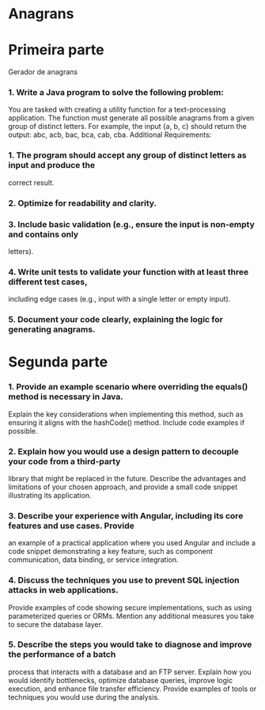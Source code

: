 # Anagrans

# Primeira parte
Gerador de anagrans

### 1. Write a Java program to solve the following problem:
   You are tasked with creating a utility function for a text-processing application. The
   function must generate all possible anagrams from a given group of distinct letters. For
   example, the input {a, b, c} should return the output: abc, acb, bac, bca, cab, cba.
   Additional Requirements:
### 1. The program should accept any group of distinct letters as input and produce the
   correct result.
### 2. Optimize for readability and clarity.
### 3. Include basic validation (e.g., ensure the input is non-empty and contains only 
   letters).
### 4. Write unit tests to validate your function with at least three different test cases,
   including edge cases (e.g., input with a single letter or empty input).
### 5. Document your code clearly, explaining the logic for generating anagrams.

# Segunda parte

### 1. Provide an example scenario where overriding the equals() method is necessary in Java.
 Explain the key considerations when implementing this method, such as ensuring it
 aligns with the hashCode() method. Include code examples if possible.

### 2. Explain how you would use a design pattern to decouple your code from a third-party
 library that might be replaced in the future. Describe the advantages and limitations of
 your chosen approach, and provide a small code snippet illustrating its application.

### 3. Describe your experience with Angular, including its core features and use cases. Provide
 an example of a practical application where you used Angular and include a code snippet
 demonstrating a key feature, such as component communication, data binding, or
 service integration.

### 4. Discuss the techniques you use to prevent SQL injection attacks in web applications.
 Provide examples of code showing secure implementations, such as using parameterized
 queries or ORMs. Mention any additional measures you take to secure the database
 layer.

### 5. Describe the steps you would take to diagnose and improve the performance of a batch
 process that interacts with a database and an FTP server. Explain how you would identify
 bottlenecks, optimize database queries, improve logic execution, and enhance file
 transfer efficiency. Provide examples of tools or techniques you would use during the
 analysis.